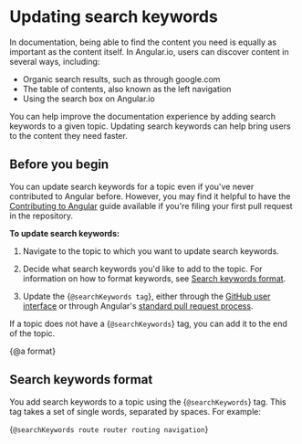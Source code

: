 # Updating search keywords

In documentation, being able to find the content you need is equally as important as the content itself. In Angular.io, users can discover content in several ways, including:

* Organic search results, such as through google.com
* The table of contents, also known as the left navigation
* Using the search box on Angular.io

You can help improve the documentation experience by adding search keywords to a given topic. Updating search keywords can help bring users to the content they need faster.

## Before you begin

You can update search keywords for a topic even if you've never contributed to Angular before. However, you may find it helpful to have the [Contributing to Angular](https://github.com/angular/angular/blob/master/CONTRIBUTING.md) guide available if you're filing your first pull request in the repository.

**To update search keywords:**

1. Navigate to the topic to which you want to update search keywords.

1. Decide what search keywords you'd like to add to the topic. For information on how to format keywords, see [Search keywords format](#format).

1. Update the {`@searchKeywords tag`}, either through the [GitHub user interface](guide/updating-content-github-ui) or through Angular's [standard pull request process](https://github.com/angular/angular/blob/master/CONTRIBUTING.md#-submitting-a-pull-request-pr).

  If a topic does not have a {`@searchKeywords`} tag, you can add it to the end of the topic.

{@a format}
## Search keywords format

You add search keywords to a topic using the {`@searchKeywords`} tag. This tag takes a set of single words, separated by spaces. For example:

{`@searchKeywords route router routing navigation`}
